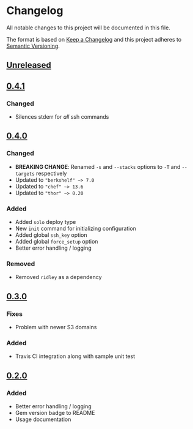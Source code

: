 # Changelog
All notable changes to this project will be documented in this file.

The format is based on [Keep a Changelog](http://keepachangelog.com/en/1.0.0/)
and this project adheres to [Semantic Versioning](http://semver.org/spec/v2.0.0.html).

## [Unreleased]

## [0.4.1]

### Changed
- Silences stderr for _all_ ssh commands

## [0.4.0]

### Changed
- **BREAKING CHANGE**: Renamed `-s` and `--stacks` options to `-T` and `--targets` respectively
- Updated to `"berkshelf" ~> 7.0`
- Updated to `"chef" ~> 13.6`
- Updated to `"thor" ~> 0.20`

### Added
- Added `solo` deploy type
- New `init` command for initializing configuration
- Added global `ssh_key` option
- Added global `force_setup` option
- Better error handling / logging

### Removed
- Removed `ridley` as a dependency

## [0.3.0]

### Fixes
- Problem with newer S3 domains

### Added
- Travis CI integration along with sample unit test

## [0.2.0]

### Added
- Better error handling / logging
- Gem version badge to README
- Usage documentation

[Unreleased]: https://github.com/chris-allen/dream-ops/compare/v0.4.1...HEAD
[0.4.1]: https://github.com/chris-allen/dream-ops/compare/v0.4.0...v0.4.1
[0.4.0]: https://github.com/chris-allen/dream-ops/compare/v0.3.0...v0.4.0
[0.3.0]: https://github.com/chris-allen/dream-ops/compare/v0.2.0...v0.3.0
[0.2.0]: https://github.com/chris-allen/dream-ops/compare/v0.1.0...v0.2.0